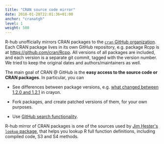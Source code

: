 ```yaml
---
title: "CRAN source code mirror"
date: 2018-01-28T22:01:36+01:00
anchor: "cranatgh"
level: 1
weight: 500
---
```


R-hub unofficially mirrors CRAN packages to the [`cran` GitHub organization](https://github.com/cran/). Each CRAN package lives in its own GitHub repository, e.g. package Rcpp is at https://github.com/cran/Rcpp. All versions of all packages are included, and each version is a separate git commit, tagged with the version number. We tried to keep the original dates and authors/maintainers as well.

The main goal of CRAN @ GitHub is the **easy access to the source code or CRAN packages**. In particular, you can

* See differences between package versions, e.g. [what changed between 1.2.0 and 1.2.1](https://github.com/cran/crayon/commit/72b56a09cd4cbc787eb90a31d88f736d280af8b5) in crayon.

* Fork packages, and create patched versions of them, for your own purposes. 

* Use [GitHub search functionality](https://help.github.com/en/articles/about-searching-on-github).

R-hub mirror of CRAN packages is one of the sources used by [Jim Hester's `lookup` package](https://github.com/jimhester/lookup), that helps you lookup R full function definitions, including compiled code, S3 and S4 methods. 